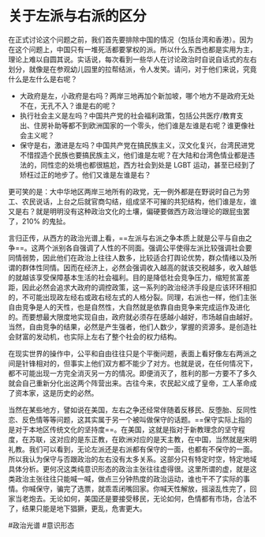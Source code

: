 # 关于左派与右派的区分

在正式讨论这个问题之前，我们首先要排除中国的情况（包括台湾和香港）。因为在这个问题上，中国只有一堆死活都要掌权的派。所以什么东西也都是实用为主，理论上难以自圆其说。实话说，每次看到一些华人在讨论政治时自说自话式的左右划分，就像是在参观幼儿园里的拉帮结派，令人发笑。请问，对于他们来说，究竟什么是左什么是右呢？

- 大政府是左，小政府是右吗？两岸三地再加个新加坡，哪个地方不是政府无处不在，无孔不入？谁是右的呢？
- 执行社会主义是左吗？中国共产党的社会福利政策，包括公共医疗/教育支出、住房补助等都不到欧洲国家的一个零头，他们谁是左谁是右呢？谁更像社会主义呢？
- 保守是右，激进是左吗？中国共产党在搞民族主义，汉文化复兴，台湾民进党不惜捏造个民族也要搞民族主义，他们谁是左呢？在大陆和台湾色情业都是违法的，同性恋的处境也都很尴尬，西方社会到处是 LGBT 运动，甚至已经到了矫枉过正的地步了。他们又谁是左谁是右？

更可笑的是：大中华地区两岸三地所有的政党，无一例外都是在野说时自己为劳工、农民说话，上台之后就官商勾结，组成坚不可摧的共犯结构，他们谁是左，谁又是右？就是明明没有这种政治文化的土壤，偏硬要做西方政治理论的跟屁虫罢了，210% 的鬼扯。

言归正传，从西方的政治光谱上看，==左派与右派之争本质上就是公平与自由之争==。这两个派别各自强调了人性的不同面。强调公平使得左派比较强调社会要同情弱势，因此他们在政治上往往人数多，比较适合打舆论优势，群众情绪以及所谓的群体性同情。因而在经济上，必然会强调收入越高的就该交税越多，收入越低的就越该享受保障基本生活的社会福利。目的是降低社会竞争压力，缩短贫富差距，因此必然会追求大政府的调控政策，这一系列的政治经济手段是应该环环相扣的，不可能出现政左经右或政右经左式的人格分裂。同理，右派也一样，他们主张自由竞争是人的天性，也是自然性，大自然就是依靠自由竞争来完成运作及进化的。而要想最大限度地实现自由，政府就必须存在感越小越好，市场越自由越好。当然，自由竞争的结果，必然是产生强者，他们人数少，掌握的资源多。是创造社会财富的发动机，也实际上左右了整个社会的权力结构。

在现实世界的操作中，公平和自由往往只是个平衡问题，表面上看好像左右两派之间是针锋相对的，但事实上他们双方都不能少了对方。也就是说，在任何情况下，都不可能出现一方完全消灭另一方的情况。即便消灭了，胜利的那一方要不了多久就会自己重新分化出这两个阵营出来。古往今来，农民起义成了皇帝，工人革命成了资本家，这是历史的必然。

当然在某些地方，譬如说在美国，左右之争还经常伴随着反移民、反堕胎、反同性恋、反色情等等问题，这其实属于另一个被叫做保守的话题。==保守实际上指的是对于本地区传统文化的坚持度==。在美国，这就是指对于新教理念的坚守程度，在苏联，这对应的是东正教，在欧洲对应的是天主教，在中国，当然就是宋明礼教。我们可以看到，无论左派还是右派都有保守的一面，也都有不保守的一面。所以我认为保守与否跟政治的左右没有太多关系。这部分只有特定时空，特定地域具体分析。更何况这类纯意识形态的政治主张往往虚得很。这里所谓的虚，就是这类政治主张往往只能喊一喊，做点三分钟热度的政治运动，谁也干不了实际的事情。你喊保守，骗完了选票，就乖乖闭嘴回家。你喊天性解放，摇滚乱性完了，回家当老炮去。无论如何，美国还是要接受移民，无论如何，色情都有市场，合法不了，结果只能是地下猖獗，更乱，危害更大。

<!-- Obsidian Tags -->

#政治光谱
#意识形态 
